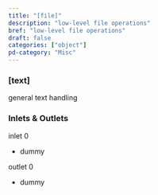 ```yaml
---
title: "[file]"
description: "low-level file operations"
bref: "low-level file operations"
draft: false
categories: ["object"]
pd-category: "Misc"
---
```


### [text]

general text handling

### Inlets & Outlets

inlet 0

 - dummy

outlet 0

 - dummy
 
